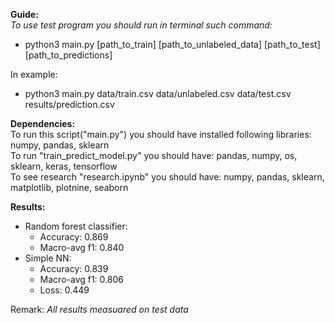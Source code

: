 **Guide:**\
*To use test program you should run in terminal such command:*
* python3 main.py [path_to_train] [path_to_unlabeled_data] [path_to_test] [path_to_predictions]

In example:
* python3 main.py data/train.csv data/unlabeled.csv data/test.csv results/prediction.csv

**Dependencies:**\
To run this script("main.py") you should have installed following libraries: numpy, pandas, sklearn \
To run "train_predict_model.py" you should have: pandas, numpy, os, sklearn, keras, tensorflow\
To see research "research.ipynb" you should have: numpy, pandas, sklearn, matplotlib, plotnine, seaborn

**Results:**
* Random forest classifier:
	* Accuracy: 0.869
	* Macro-avg f1: 0.840
* Simple NN:
	* Accuracy: 0.839
	* Macro-avg f1: 0.806
	* Loss: 0.449

Remark: *All results measuared on test data*